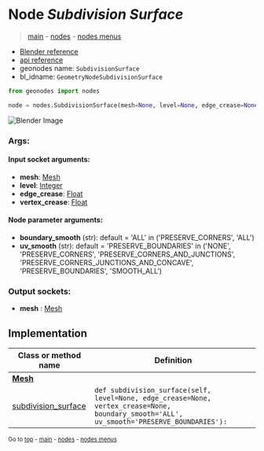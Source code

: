 # Node *Subdivision Surface*

> [main](../index.md) - [nodes](nodes.md) - [nodes menus](nodes_menus.md)

- [Blender reference](https://docs.blender.org/manual/en/latest/modeling/geometry_nodes/mesh/subdivision_surface.html)
- [api reference](https://docs.blender.org/api/current/bpy.types.GeometryNodeSubdivisionSurface.html)
- geonodes name: `SubdivisionSurface`
- bl_idname: `GeometryNodeSubdivisionSurface`

```python
from geonodes import nodes

node = nodes.SubdivisionSurface(mesh=None, level=None, edge_crease=None, vertex_crease=None, boundary_smooth='ALL', uv_smooth='PRESERVE_BOUNDARIES')
```

![Blender Image](https://docs.blender.org/manual/en/latest/_images/node-types_GeometryNodeSubdivisionSurface.webp)

### Args:

#### Input socket arguments:

- **mesh**: [Mesh](Mesh.md)
- **level**: [Integer](Integer.md)
- **edge_crease**: [Float](Float.md)
- **vertex_crease**: [Float](Float.md)

#### Node parameter arguments:

- **boundary_smooth** (str): default = 'ALL' in ('PRESERVE_CORNERS', 'ALL')
- **uv_smooth** (str): default = 'PRESERVE_BOUNDARIES' in ('NONE', 'PRESERVE_CORNERS', 'PRESERVE_CORNERS_AND_JUNCTIONS', 'PRESERVE_CORNERS_JUNCTIONS_AND_CONCAVE', 'PRESERVE_BOUNDARIES', 'SMOOTH_ALL')

### Output sockets:

- **mesh** : [Mesh](Mesh.md)

## Implementation

| Class or method name | Definition |
|----------------------|------------|
| **[Mesh](Mesh.md)** |
| [subdivision_surface](Mesh.md#subdivision_surface) | `def subdivision_surface(self, level=None, edge_crease=None, vertex_crease=None, boundary_smooth='ALL', uv_smooth='PRESERVE_BOUNDARIES'):` |

<sub>Go to [top](#node-subdivision-surface) - [main](../index.md) - [nodes](nodes.md) - [nodes menus](nodes_menus.md)</sub>

